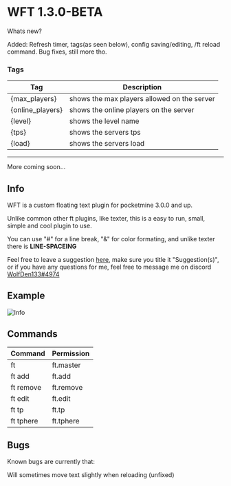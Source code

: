 # WFT 1.3.0-BETA

Whats new? 

Added: 
  Refresh timer, tags(as seen below), config saving/editing, /ft reload command.
  Bug fixes, still more tho.
  
  ### Tags
  Tag|Description
  -|-
  {max_players}|shows the max players allowed on the server
  {online_players}|shows the online players on the server
  {level}|shows the level name
  {tps}|shows the servers tps
  {load}|shows the servers load
  --------
  More coming soon...
  
## Info
WFT is a custom floating text plugin for pocketmine 3.0.0 and up.

Unlike common other ft plugins, like texter, this is a easy to run, small, simple and cool plugin to use.

You can use "#" for a line break, "&" for color formating, and unlike texter there is __LINE-SPACEING__

Feel free to leave a suggestion [here](https://github.com/WolfDen133/WFT/issues), make sure you title it "Suggestion(s)",
or if you have any questions for me, feel free to message me on discord [WolfDen133#4974](https://dsc.bio/WolfDen133)

## Example
![Info](https://i.imgur.com/7UZQGWR.png)

## Commands

Command | Permission
---------|----------
ft|ft.master
ft add|ft.add
ft remove|ft.remove
ft edit|ft.edit
ft tp|ft.tp
ft tphere|ft.tphere

## Bugs
Known bugs are currently that:
  
  Will sometimes move text slightly when reloading (unfixed)
